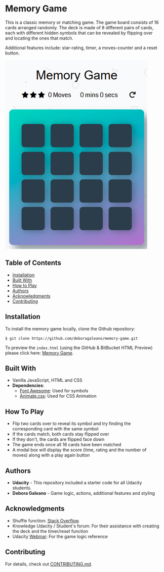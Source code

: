# Memory Game 

This is a classic memory or matching game. The game board consists of 16 cards arranged randomly. The deck is made of 8 different pairs of cards, each with different hidden symbols that can be revealed by flipping over and locating the ones that match. 

Additional features include: star-rating, timer, a moves-counter and a reset button. 

![](img/memory-game.png)

## Table of Contents

* [Installation](#installation) 
* [Built With](#built-with)
* [How to Play](#how-to-play)
* [Authors](#authors)
* [Acknowledgments](#acknowledgments)
* [Contributing](#contributing)

## Installation 

To install the memory game locally, clone the Github repository: 
```
$ git clone https://github.com/deboragaleano/memory-game.git
```
To preview the `index.html` (using the GitHub & BitBucket HTML Preview) please click here: [Memory Game](http://htmlpreview.github.io/?https://github.com/deboragaleano/memory-game/blob/master/index.html).

## Built With

* Vanilla JavaScript, HTML and CSS
* **Dependencies**: 
    * [Font Awesome](https://fontawesome.com/): Used for symbols  
    * [Animate.css](https://daneden.github.io/animate.css/): Used for CSS Animation 

## How To Play 

* Flip two cards over to reveal its symbol and try finding the corresponding card with the same symbol  
* If the cards match, both cards stay flipped over 
* If they don't, the cards are flipped face down
* The game ends once all 16 cards have been matched 
* A modal box will display the score (time, rating and the number of moves) along with a play again button 

## Authors

* **Udacity** - This repository included a starter code for all Udacity students. 
* **Debora Galeano** - Game logic, actions, additional features and styling 

## Acknowledgments

* Shuffle function: [Stack Overflow](http://stackoverflow.com/a/2450976). 
* Knowledge Udacity / Student's forum: For their assistance with creating the deck and the timer/reset function 
* Udacity [Webinar](https://www.youtube.com/watch?time_continue=935&v=x47oLiTpIVk): For the game logic reference

## Contributing

For details, check out [CONTRIBUTING.md](CONTRIBUTING.md).
